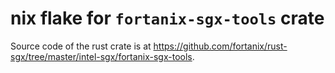# nix flake for `fortanix-sgx-tools` crate
Source code of the rust crate is at https://github.com/fortanix/rust-sgx/tree/master/intel-sgx/fortanix-sgx-tools.
